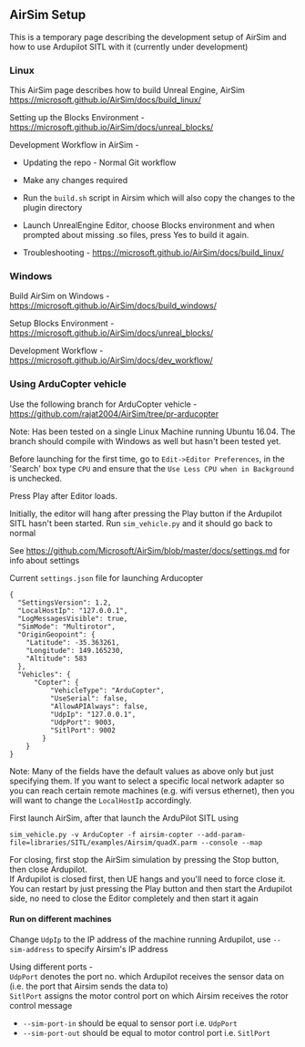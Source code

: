 ## AirSim Setup

This is a temporary page describing the development setup of AirSim and how to use Ardupilot SITL with it (currently under development)

### Linux

This AirSim page describes how to build Unreal Engine, AirSim
<https://microsoft.github.io/AirSim/docs/build_linux/>

Setting up the Blocks Environment - <https://microsoft.github.io/AirSim/docs/unreal_blocks/>

Development Workflow in AirSim -  

- Updating the repo - Normal Git workflow
- Make any changes required
- Run the `build.sh` script in Airsim which will also copy the changes to the plugin directory
- Launch UnrealEngine Editor, choose Blocks environment and when prompted about missing .so files, press Yes to build it again.

- Troubleshooting - <https://microsoft.github.io/AirSim/docs/build_linux/>

### Windows

Build AirSim on Windows - <https://microsoft.github.io/AirSim/docs/build_windows/>

Setup Blocks Environment - <https://microsoft.github.io/AirSim/docs/unreal_blocks/>

Development Workflow - <https://microsoft.github.io/AirSim/docs/dev_workflow/>

### Using ArduCopter vehicle

Use the following branch for ArduCopter vehicle - <https://github.com/rajat2004/AirSim/tree/pr-arducopter>  

Note: Has been tested on a single Linux Machine running Ubuntu 16.04. The branch should compile with Windows as well but hasn't been tested yet.

Before launching for the first time, go to `Edit->Editor Preferences`, in the 'Search' box type `CPU` and ensure that the `Use Less CPU when in Background` is unchecked.

Press Play after Editor loads.

Initially, the editor will hang after pressing the Play button if the Ardupilot SITL hasn't been started. Run `sim_vehicle.py` and it should go back to normal

See <https://github.com/Microsoft/AirSim/blob/master/docs/settings.md> for info about settings

Current `settings.json` file for launching Arducopter

```
{
  "SettingsVersion": 1.2,
  "LocalHostIp": "127.0.0.1",
  "LogMessagesVisible": true,
  "SimMode": "Multirotor",
  "OriginGeopoint": {
    "Latitude": -35.363261,
    "Longitude": 149.165230,
    "Altitude": 583
  },
  "Vehicles": {
      "Copter": {
          "VehicleType": "ArduCopter",
          "UseSerial": false,
          "AllowAPIAlways": false,
          "UdpIp": "127.0.0.1",
          "UdpPort": 9003,
          "SitlPort": 9002 
        }
    }
}
```

Note: Many of the fields have the default values as above only but just specifying them. If you want to select a specific local network adapter so you can reach certain remote machines (e.g. wifi versus ethernet), then you will want to change the `LocalHostIp` accordingly.

First launch AirSim, after that launch the ArduPilot SITL using 

```
sim_vehicle.py -v ArduCopter -f airsim-copter --add-param-file=libraries/SITL/examples/Airsim/quadX.parm --console --map
```

For closing, first stop the AirSim simulation by pressing the Stop button, then close Ardupilot.  
If Ardupilot is closed first, then UE hangs and you'll need to force close it.  
You can restart by just pressing the Play button and then start the Ardupilot side, no need to close the Editor completely and then start it again


#### Run on different machines
Change `UdpIp` to the IP address of the machine running Ardupilot, use `--sim-address` to specify Airsim's IP address


Using different ports -  
`UdpPort` denotes the port no. which Ardupilot receives the sensor data on (i.e. the port that Airsim sends the data to)  
`SitlPort` assigns the motor control port on which Airsim receives the rotor control message

- `--sim-port-in` should be equal to sensor port i.e. `UdpPort`  
- `--sim-port-out` should be equal to motor control port i.e. `SitlPort`
